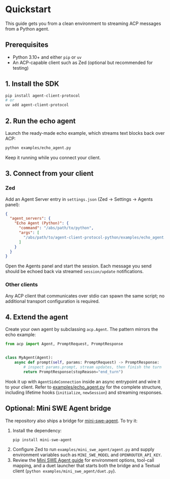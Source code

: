 # Quickstart

This guide gets you from a clean environment to streaming ACP messages from a Python agent.

## Prerequisites

- Python 3.10+ and either `pip` or `uv`
- An ACP-capable client such as Zed (optional but recommended for testing)

## 1. Install the SDK

```bash
pip install agent-client-protocol
# or
uv add agent-client-protocol
```

## 2. Run the echo agent

Launch the ready-made echo example, which streams text blocks back over ACP:

```bash
python examples/echo_agent.py
```

Keep it running while you connect your client.

## 3. Connect from your client

### Zed

Add an Agent Server entry in `settings.json` (Zed → Settings → Agents panel):

```json
{
  "agent_servers": {
    "Echo Agent (Python)": {
      "command": "/abs/path/to/python",
      "args": [
        "/abs/path/to/agent-client-protocol-python/examples/echo_agent.py"
      ]
    }
  }
}
```

Open the Agents panel and start the session. Each message you send should be echoed back via streamed `session/update` notifications.

### Other clients

Any ACP client that communicates over stdio can spawn the same script; no additional transport configuration is required.

## 4. Extend the agent

Create your own agent by subclassing `acp.Agent`. The pattern mirrors the echo example:

```python
from acp import Agent, PromptRequest, PromptResponse


class MyAgent(Agent):
    async def prompt(self, params: PromptRequest) -> PromptResponse:
        # inspect params.prompt, stream updates, then finish the turn
        return PromptResponse(stopReason="end_turn")
```

Hook it up with `AgentSideConnection` inside an async entrypoint and wire it to your client. Refer to [examples/echo_agent.py](https://github.com/psiace/agent-client-protocol-python/blob/main/examples/echo_agent.py) for the complete structure, including lifetime hooks (`initialize`, `newSession`) and streaming responses.

## Optional: Mini SWE Agent bridge

The repository also ships a bridge for [mini-swe-agent](https://github.com/groundx-ai/mini-swe-agent). To try it:

1. Install the dependency:
   ```bash
   pip install mini-swe-agent
   ```
2. Configure Zed to run `examples/mini_swe_agent/agent.py` and supply environment variables such as `MINI_SWE_MODEL` and `OPENROUTER_API_KEY`.
3. Review the [Mini SWE Agent guide](mini-swe-agent.md) for environment options, tool-call mapping, and a duet launcher that starts both the bridge and a Textual client (`python examples/mini_swe_agent/duet.py`).
